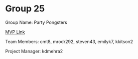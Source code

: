 # Group 25
Group Name: Party Pongsters

[MVP Link](https://docs.google.com/document/d/1lLnvKtQC69_hCRmK-aTroT80b_J3JIwN/edit?usp=sharing&ouid=110347170554582980428&rtpof=true&sd=true)

Team Members: cmt8,  mrodr292, steven43, emilyk7, kkitson2

Project Manager: kdmehra2
